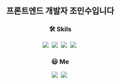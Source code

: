 <h2 align="center">프론트엔드 개발자 조민수입니다</h2>
<h3 align="center">🛠 Skils</h3>

<p align="center">
<img src="https://img.shields.io/badge/HTML5-E34F26?style=flat-square&logo=HTML5&logoColor=white"/></a>&nbsp 
<img src="https://img.shields.io/badge/CSS3-1572B6?style=flat-square&logo=CSS3&logoColor=white"/></a>&nbsp 
<img src="https://img.shields.io/badge/JavaScript-F7DF1E?style=flat-square&logo=JavaScript&logoColor=white"/></a>&nbsp 
<img src="https://img.shields.io/badge/React-61DAFB?style=flat-square&logo=React&logoColor=white"/></a>&nbsp 
<p/>


<h3 align="center">😃 Me</h3>

<p align="center">
<a href="mailto:mfblade2014@gmail.com"><img src="https://img.shields.io/badge/Gmail-EA4335?style=flat-square&logo=Gmail&logoColor=white"/></a>&nbsp 
<a href="https://torte.tistory.com"><img src="https://img.shields.io/badge/Tistory-000000?style=flat-square&logo=Tistory&logoColor=white"/></a>&nbsp 
</p>

